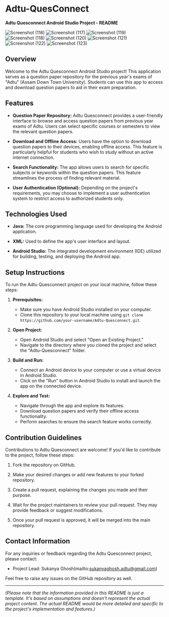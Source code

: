 # Adtu-QuesConnect
**Adtu Quesconnect Android Studio Project - README**

![Screenshot (116)](https://github.com/SukanyaGhosh6/Adtu-QuesConnect/assets/78369568/6fdc9808-13bb-4b94-aa80-62fa852fbf12)
![Screenshot (117)](https://github.com/SukanyaGhosh6/Adtu-QuesConnect/assets/78369568/1bb5e7ff-40db-41a5-9794-98d94b136c00)
![Screenshot (119)](https://github.com/SukanyaGhosh6/Adtu-QuesConnect/assets/78369568/11f52e88-4812-4b6d-af0e-e1db5741a47a)
![Screenshot (118)](https://github.com/SukanyaGhosh6/Adtu-QuesConnect/assets/78369568/3d8e2156-64fe-481d-b2d5-3531011bd542)
![Screenshot (120)](https://github.com/SukanyaGhosh6/Adtu-QuesConnect/assets/78369568/6ec4db41-d221-4708-9e68-534323c6b1c5)
![Screenshot (121)](https://github.com/SukanyaGhosh6/Adtu-QuesConnect/assets/78369568/7fd68c79-8271-4862-8f1b-a37236eeafe9)
![Screenshot (122)](https://github.com/SukanyaGhosh6/Adtu-QuesConnect/assets/78369568/2354bdb5-4798-4cb3-8ba7-c34adb068e41)
![Screenshot (123)](https://github.com/SukanyaGhosh6/Adtu-QuesConnect/assets/78369568/00812aa6-c00d-443f-a5e3-ff84da7fa3b7)

## Overview

Welcome to the Adtu Quesconnect Android Studio project! This application serves as a question paper repository for the previous year's exams of "Adtu" (Assam Down Town University). Students can use this app to access and download question papers to aid in their exam preparation.

## Features

- **Question Paper Repository:** Adtu Quesconnect provides a user-friendly interface to browse and access question papers from previous year exams of Adtu. Users can select specific courses or semesters to view the relevant question papers.

- **Download and Offline Access:** Users have the option to download question papers to their devices, enabling offline access. This feature is particularly helpful for students who wish to study without an active internet connection.

- **Search Functionality:** The app allows users to search for specific subjects or keywords within the question papers. This feature streamlines the process of finding relevant material.

- **User Authentication (Optional):** Depending on the project's requirements, you may choose to implement a user authentication system to restrict access to authorized students only.

## Technologies Used

- **Java:** The core programming language used for developing the Android application.

- **XML:** Used to define the app's user interface and layout.

- **Android Studio:** The integrated development environment (IDE) utilized for building, testing, and deploying the Android app.

## Setup Instructions

To run the Adtu Quesconnect project on your local machine, follow these steps:

1. **Prerequisites:**
   - Make sure you have Android Studio installed on your computer.
   - Clone this repository to your local machine using `git clone https://github.com/your-username/Adtu-Quesconnect.git`.

2. **Open Project:**
   - Open Android Studio and select "Open an Existing Project."
   - Navigate to the directory where you cloned the project and select the "Adtu-Quesconnect" folder.

3. **Build and Run:**
   - Connect an Android device to your computer or use a virtual device in Android Studio.
   - Click on the "Run" button in Android Studio to install and launch the app on the connected device.

4. **Explore and Test:**
   - Navigate through the app and explore its features.
   - Download question papers and verify their offline access functionality.
   - Perform searches to ensure the search feature works correctly.

## Contribution Guidelines

Contributions to Adtu Quesconnect are welcome! If you'd like to contribute to the project, follow these steps:

1. Fork the repository on GitHub.

2. Make your desired changes or add new features to your forked repository.

3. Create a pull request, explaining the changes you made and their purpose.

4. Wait for the project maintainers to review your pull request. They may provide feedback or suggest modifications.

5. Once your pull request is approved, it will be merged into the main repository.


## Contact Information

For any inquiries or feedback regarding the Adtu Quesconnect project, please contact:

- Project Lead: Sukanya Ghosh(mailto:sukanyaghosh.adtu@gmail.com)

Feel free to raise any issues on the GitHub repository as well.

---

*(Please note that the information provided in this README is just a template. It's based on assumptions and doesn't represent the actual project content. The actual README would be more detailed and specific to the project's implementation and features.)*
